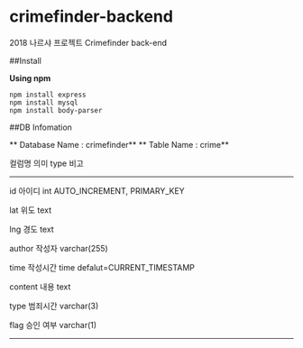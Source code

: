 # crimefinder-backend
2018 나르샤 프로젝트 Crimefinder back-end

##Install

**Using npm**
```
npm install express
npm install mysql
npm install body-parser
```


##DB Infomation

** Database Name : crimefinder**
** Table Name : crime**

컬럼명 의미 type 비고
- - - 
id 아이디 int AUTO_INCREMENT, PRIMARY_KEY

lat     위도      text

lng 경도 text

author 작성자 varchar(255)

time 작성시간 time defalut=CURRENT_TIMESTAMP

content 내용 text

type 범죄시간 varchar(3)

flag 승인 여부 varchar(1)
- - -
